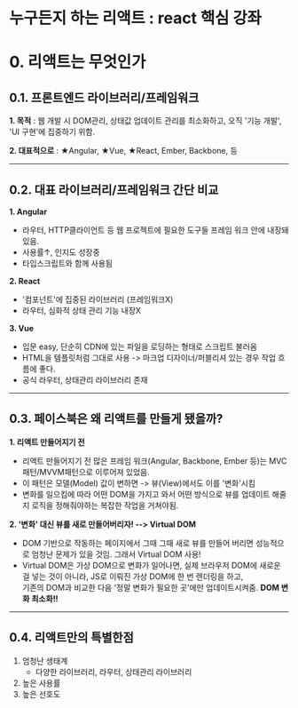 # 누구든지 하는 리액트 : react 핵심 강좌

# 0. 리액트는 무엇인가


## 0.1. 프론트엔드 라이브러리/프레임워크
<strong>1. 목적</strong> : 웹 개발 시 DOM관리, 상태값 업데이트 관리를 최소화하고, 오직 '기능 개발', 'UI 구현'에 집중하기 위함.
  
 <strong> 2. 대표적으로</strong> : ★Angular, ★Vue, ★React, Ember, Backbone,  등

---
## 0.2. 대표 라이브러리/프레임워크 간단 비교
**1. Angular**
- 라우터, HTTP클라이언트 등 웹 프로젝트에 필요한 도구들 프레임 워크 안에 내장돼 있음.
- 사용률↑, 인지도 성장중
- 타입스크립트와 함께 사용됨

 **2. React**
- '컴포넌트'에 집중된 라이브러리 (프레임워크X)
- 라우터, 심화적 상태 관리 기능 내장X

**3. Vue**
- 입문 easy, 단순히 CDN에 있는 파일을 로딩하는 형태로 스크립트 불러옴
- HTML을 템플릿처럼 그대로 사용 -> 마크업 디자이너/퍼블리셔 있는 경우 작업 흐름에 좋다.
- 공식 라우터, 상태관리 라이브러리 존재
---
## 0.3. 페이스북은 왜 리액트를 만들게 됐을까?
<strong>1. 리액트 만들어지기 전</strong>
- 리액트  만들어지기 전 많은 프레임 워크(Angular, Backbone,  Ember 등)는 MVC패턴/MVVM패턴으로 이루어져 있었음.
- 이 패턴은 모델(Model) 값이 변하면 -> 뷰(View)에서도 이를 '변화'시킴
- 변화를 일으킴에 따라 어떤 DOM을 가지고 와서 어떤 방식으로 뷰를 업데이트 해줄 지 로직을 정해줘야하는 복잡한 작업을 거쳐야됨.

 <strong>2. '변화' 대신 뷰를 새로 만들어버리자! --> Virtual DOM</strong>
 - DOM 기반으로 작동하는 페이지에서 그때 그때 새로 뷰를 만들어 버리면 성능적으로 엄청난 문제가 있을 것임. 그래서 Virtual DOM 사용!
- Virtual DOM은 가상 DOM으로 변화가 일어나면, 실제 브라우저 DOM에 새로운 걸 넣는 것이 아니라, JS로 이뤄진 가상 DOM에 한 번 렌더링을 하고, <br>기존의 DOM과 비교한 다음 '정말 변화가 필요한 곳'에만 업데이트시켜줌.
	**DOM 변화 최소화!!**
---
## 0.4. 리액트만의 특별한점
1. 엄청난 생태계
	* 다양한 라이브러리, 라우터, 상태관리 라이브러리 
2. 높은 사용률
3. 높은 선호도

